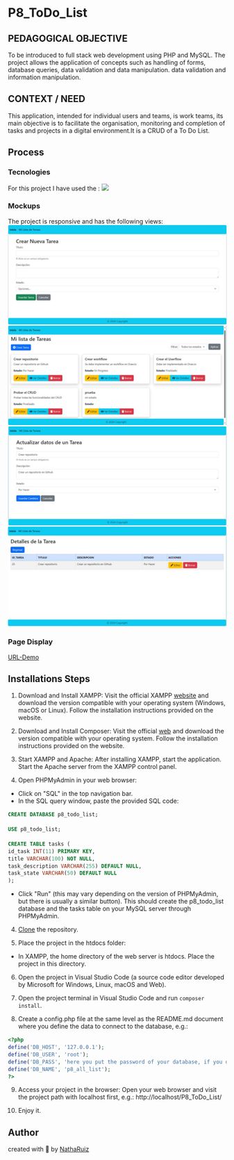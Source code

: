 # P8_ToDo_List

## PEDAGOGICAL OBJECTIVE  
To be introduced to full stack web development using
PHP and MySQL. The project allows the application of concepts such as handling of forms, database queries, data validation and data manipulation. data validation and information manipulation.

## CONTEXT / NEED
This application, intended for individual users and teams, is work teams, its main objective is to facilitate the organisation, monitoring and completion of tasks and projects in a digital environment.It is a CRUD of a To Do List. 

## Process 
### Tecnologies
For this project I have used the :
 <img src="https://skillicons.dev/icons?i=html,css,php,bootstrap,)](https://skillicons.dev"/>

### Mockups 
The project is responsive and has the following views:
![Create view](/public/assets/images/create.JPG)
![Index view](/public/assets/images/index.JPG)
![Edit view](/public/assets/images/edit.JPG)
![Show view](/public/assets/images/show.JPG)

### Page Display
[URL-Demo]()


## Installations Steps

1. Download and Install XAMPP: Visit the official XAMPP [website](https://www.apachefriends.org/index.html) and download the version compatible with your operating system (Windows, macOS or Linux). Follow the installation instructions provided on the website.

2. Download and Install Composer: Visit the official [web](https://getcomposer.org/) and download the version compatible with your operating system. Follow the installation instructions provided on the website.

2. Start XAMPP and Apache: After installing XAMPP, start the application. Start the Apache server from the XAMPP control panel.

3. Open PHPMyAdmin in your web browser:
- Click on "SQL" in the top navigation bar.
- In the SQL query window, paste the provided SQL code:

```sql
CREATE DATABASE p8_todo_list;

USE p8_todo_list;

CREATE TABLE tasks (
id_task INT(11) PRIMARY KEY,
title VARCHAR(100) NOT NULL,
task_description VARCHAR(255) DEFAULT NULL,
task_state VARCHAR(50) DEFAULT NULL
);
```
- Click "Run" (this may vary depending on the version of PHPMyAdmin, but there is usually a similar button). This should create the p8_todo_list database and the tasks table on your MySQL server through PHPMyAdmin.

4. [Clone](https://docs.github.com/es/repositories/creating-and-managing-repositories/cloning-a-repository) the repository.

5. Place the project in the htdocs folder: 
- In XAMPP, the home directory of the web server is htdocs. Place the project in this directory. 

6. Open the project in Visual Studio Code (a source code editor developed by Microsoft for Windows, Linux, macOS and Web).

7. Open the project terminal in Visual Studio Code and run `composer install`.

8. Create a config.php file at the same level as the README.md document where you define the data to connect to the database, e.g.: 
```php
<?php
define('DB_HOST', '127.0.0.1');
define('DB_USER', 'root');
define('DB_PASS', 'here you put the password of your database, if you do not have it you leave it empty just the simple quotes');
define('DB_NAME', 'p8_all_list');
?>
```

9. Access your project in the browser: Open your web browser and visit the project path with localhost first, e.g.: http://localhost/P8_ToDo_List/

7. Enjoy it.


## Author
created with 💜 by [NathaRuiz](https://github.com/NathaRuiz)
